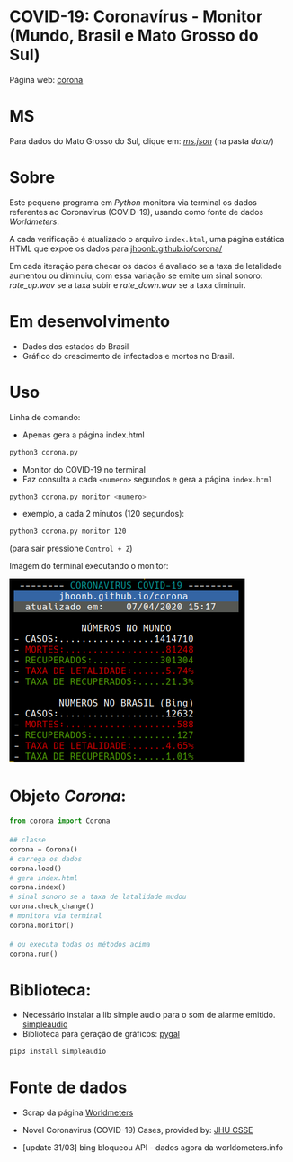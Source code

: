 COVID-19: Coronavírus - Monitor (Mundo, Brasil e Mato Grosso do Sul)
==

Página web: [corona](https://jhoonb.github.io/corona/) 


MS
===
Para dados do Mato Grosso do Sul, clique em: [_ms.json_](https://github.com/jhoonb/corona/tree/master/data) (na pasta _data/_)

Sobre 
===
Este pequeno programa em _Python_ monitora via terminal os dados referentes ao Coronavírus (COVID-19), usando como fonte de dados _Worldmeters_.

A cada verificação é atualizado o arquivo `index.html`, uma página estática HTML
que expoe os dados para [jhoonb.github.io/corona/](https://jhoonb.github.io/corona/)

Em cada iteração para checar os dados é avaliado se a taxa de letalidade aumentou
ou diminuiu, com essa variação se emite um sinal sonoro: _rate_up.wav_ se a
taxa subir e _rate_down.wav_ se a taxa diminuir.


Em desenvolvimento
===

- Dados dos estados do Brasil
- Gráfico do crescimento de infectados e mortos no Brasil.

Uso
====

Linha de comando:

- Apenas gera a página index.html
```bash
python3 corona.py
```

- Monitor do COVID-19 no terminal
- Faz consulta a cada `<numero>` segundos e gera a página `index.html`
```bash
python3 corona.py monitor <numero>
```
- exemplo, a cada 2 minutos (120 segundos):
```bash
python3 corona.py monitor 120
```
(para sair pressione `Control + Z`)


Imagem do terminal executando o monitor:

<img src="https://raw.githubusercontent.com/jhoonb/corona/master/example-terminal.png" 
height="327" width="419">

Objeto _Corona_:
===

```python
from corona import Corona

## classe
corona = Corona()
# carrega os dados
corona.load()
# gera index.html
corona.index()
# sinal sonoro se a taxa de latalidade mudou
corona.check_change()
# monitora via terminal 
corona.monitor()

# ou executa todas os métodos acima
corona.run()

```
Biblioteca:
===

- Necessário instalar a lib simple audio para o som de alarme emitido. [simpleaudio](https://pypi.org/project/simpleaudio/)
- Biblioteca para geração de gráficos: [pygal](http://www.pygal.org/)

```bash
pip3 install simpleaudio
```


Fonte de dados
===
- Scrap da página [Worldmeters](https://www.worldometers.info/coronavirus/)
- Novel Coronavirus (COVID-19) Cases, provided by: [JHU CSSE](https://github.com/CSSEGISandData/COVID-19)


- [update 31/03] bing bloqueou API - dados agora da worldometers.info
